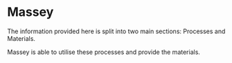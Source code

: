 # Massey

The information provided here is split into two main sections: Processes and
Materials.

Massey is able to utilise these processes and provide the materials.
